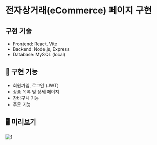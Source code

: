 # 전자상거래(eCommerce) 페이지 구현

## 구현 기술

- Frontend: React, Vite
- Backend: Node.js, Express
- Database: MySQL (local)

## 🔐 구현 기능

- 회원가입, 로그인 (JWT)
- 상품 목록 및 상세 페이지
- 장바구니 기능
- 주문 기능

## 🖥️ 미리보기
![1](https://github.com/user-attachments/assets/fda8f082-019e-443a-b57c-fb50d8735785)

